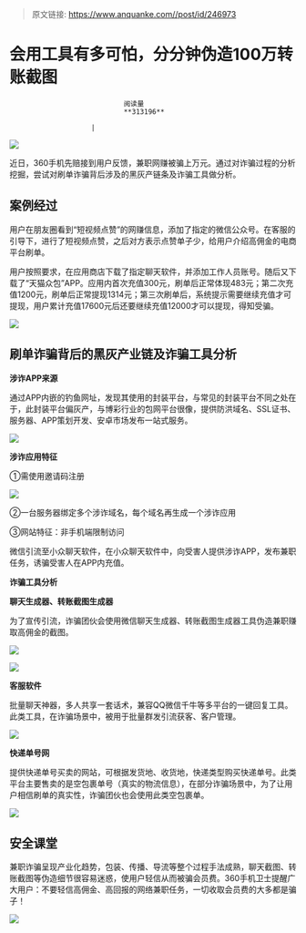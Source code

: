 > 原文链接: https://www.anquanke.com//post/id/246973 


# 会用工具有多可怕，分分钟伪造100万转账截图


                                阅读量   
                                **313196**
                            
                        |
                        
                                                                                    



[![](https://p3.ssl.qhimg.com/t01face0d0ecbbb1ef3.png)](https://p3.ssl.qhimg.com/t01face0d0ecbbb1ef3.png)



近日，360手机先赔接到用户反馈，兼职网赚被骗上万元。通过对诈骗过程的分析挖掘，尝试对刷单诈骗背后涉及的黑灰产链条及诈骗工具做分析。



## 案例经过

用户在朋友圈看到“短视频点赞”的网赚信息，添加了指定的微信公众号。在客服的引导下，进行了短视频点赞，之后对方表示点赞单子少，给用户介绍高佣金的电商平台刷单。

用户按照要求，在应用商店下载了指定聊天软件，并添加工作人员账号。随后又下载了“天猫众包”APP。应用内首次充值300元，刷单后正常体现483元；第二次充值1200元，刷单后正常提现1314元；第三次刷单后，系统提示需要继续充值才可提现，用户累计充值17600元后还要继续充值12000才可以提现，得知受骗。

[![](https://p2.ssl.qhimg.com/t01570432a5325e8e6a.png)](https://p2.ssl.qhimg.com/t01570432a5325e8e6a.png)



## 刷单诈骗背后的黑灰产业链及诈骗工具分析

**涉诈APP来源**

通过APP内嵌的钓鱼网址，发现其使用的封装平台，与常见的封装平台不同之处在于，此封装平台偏灰产，与博彩行业的包网平台很像，提供防洪域名、SSL证书、服务器、APP策划开发、安卓市场发布一站式服务。

[![](https://p3.ssl.qhimg.com/t015a24c686b4711bee.png)](https://p3.ssl.qhimg.com/t015a24c686b4711bee.png)



**涉诈应用特征**

①需使用邀请码注册

[![](https://p4.ssl.qhimg.com/t01d16d5e59fd14af6b.png)](https://p4.ssl.qhimg.com/t01d16d5e59fd14af6b.png)

②一台服务器绑定多个涉诈域名，每个域名再生成一个涉诈应用

③网站特征：非手机端限制访问

微信引流至小众聊天软件，在小众聊天软件中，向受害人提供涉诈APP，发布兼职任务，诱骗受害人在APP内充值。



**诈骗工具分析**

**聊天生成器、转账截图生成器**

为了宣传引流，诈骗团伙会使用微信聊天生成器、转账截图生成器工具伪造兼职赚取高佣金的截图。

[![](https://p1.ssl.qhimg.com/t017202d100f2bddc09.png)](https://p1.ssl.qhimg.com/t017202d100f2bddc09.png)

[![](https://p5.ssl.qhimg.com/t0194b37f14149bb104.png)](https://p5.ssl.qhimg.com/t0194b37f14149bb104.png)



**客服软件**

批量聊天神器，多人共享一套话术，兼容QQ微信千牛等多平台的一键回复工具。此类工具，在诈骗场景中，被用于批量群发引流获客、客户管理。

[![](https://p3.ssl.qhimg.com/t01c93195feb4ebb3a5.png)](https://p3.ssl.qhimg.com/t01c93195feb4ebb3a5.png)



**快递单号网**

提供快递单号买卖的网站，可根据发货地、收货地，快递类型购买快递单号。此类平台主要售卖的是空包裹单号（真实的物流信息），在部分诈骗场景中，为了让用户相信刷单的真实性，诈骗团伙也会使用此类空包裹单。

[![](https://p4.ssl.qhimg.com/t01a44f6111a2125545.png)](https://p4.ssl.qhimg.com/t01a44f6111a2125545.png)



## 安全课堂

兼职诈骗呈现产业化趋势，包装、传播、导流等整个过程手法成熟，聊天截图、转账截图等伪造细节很容易迷惑，使用户轻信从而被骗会员费。360手机卫士提醒广大用户：不要轻信高佣金、高回报的网络兼职任务，一切收取会员费的大多都是骗子！

[![](https://p2.ssl.qhimg.com/t011cde553c15d4ea8e.png)](https://p2.ssl.qhimg.com/t011cde553c15d4ea8e.png)
